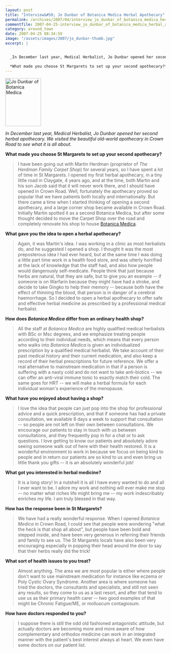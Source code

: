 ```yaml
---
layout: post
title: "Interview&#58; Jo Dunbar of Botanica Medica Herbal Apothecary"
permalink: /archives/2007/04/interview_jo_dunbar_of_botanica_medica_herbal_apot.html
commentfile: 2007-04-25-interview_jo_dunbar_of_botanica_medica_herbal_apot
category: around_town
date: 2007-04-25 08:34:59
image: "/assets/images/2007/jo_dunbar-thumb.jpg"
excerpt: |


  _In December last year, Medical Herbalist, Jo Dunbar opened her second herbal apothecary. We visited the beautiful old-world apothecary in Crown Road to see what it is all about._

  *What made you choose St Margarets to set up your second apothecary?*
---
```


<a href="/assets/images/2007/jo_dunbar.jpg"><img src="/assets/images/2007/jo_dunbar-thumb.jpg" width="112" height="150" alt="Jo Dunbar of Botanica Medica" class="photo right" /></a>

_In December last year, Medical Herbalist, Jo Dunbar opened her second herbal apothecary. We visited the beautiful old-world apothecary in Crown Road to see what it is all about._

**What made you choose St Margarets to set up your second apothecary?**

> I have been going out with Martin Herdman (proprietor of _The Herdman Family Carpet Shop_) for several years, so I have spent a lot of time in St Margarets. I opened my first herbal apothecary, in a tiny little road in Claygate, 4 years ago, and at the time, both Martin and his son Jacob said that it will never work there, and I should have opened in Crown Road. Well, fortunately the apothecary proved so popular that we have patients both locally and internationally. But there came a time when I started thinking of opening a second apothecary, and a large corner shop became available in Crown Road. Initially Martin spotted it as a second Botanica Medica, but after some thought decided to move the Carpet Shop over the road and completely renovate his shop to house [Botanica Medica](/directory/health_aNd_beauty/200704050227).

**What gave you the idea to open a herbal apothecary?**

> Again, it was Martin's idea. I was working in a clinic as most herbalists do, and he suggested I opened a shop. I thought it was the most preposterous idea I had ever heard, but at the same time I was doing a little part time work in a health food store, and was utterly horrified at the lack of knowledge that the staff had, and also how people would dangerously self-medicate. People think that just because herbs are natural, that they are safe, but to give you an example -- if someone is on Warfarin because they might have had a stroke, and decide to take Gingko to help their memory -- because both have the effect of thinning the blood, that person is in danger of a cerebral haemorrhage. So I decided to open a herbal apothecary to offer safe and effective herbal medicine as prescribed by a professional medical herbalist.

**How does _Botanica Medica_ differ from an ordinary health shop?**

> All the staff at _Botanica Medica_ are highly qualified medical herbalists with BSc or Msc degrees, and we emphasize treating people according to their individual needs, which means that every person who walks into _Botanica Medica_ is given an individualized prescription by a qualified medical herbalist. We take account of their past medical history and their current medication, and also keep a record of their herbal prescriptions for future reference. We offer a real alternative to mainstream medication in that if a person is suffering with a nasty cold and do not want to take anti-biotics -- we can offer an anti-viral immune tonic to exactly match their cold. The same goes for HRT -- we will make a herbal formula for each individual woman's experience of the menopause.

**What have you enjoyed about having a shop?**

> I love the idea that people can just pop into the shop for professional advice and a quick prescription, and that if someone has had a private consultation, we available 6 days a week to support that consultation -- so people are not left on their own between consultations. We encourage our patients to stay in touch with us between consultations, and they frequently pop in for a chat or to ask questions. I love getting to know our patients and absolutely adore seeing someone walk out of here with their health restored. It is a wonderful environment to work in because we focus on being kind to people and in return our patients are so kind to us and even bring us little thank you gifts -- it is an absolutely wonderful job!

**What got you interested in herbal medicine?**

> It is a long story! In a nutshell it is all I have every wanted to do and all I ever want to be. I adore my work and nothing will ever make me stop -- no matter what riches life might bring me -- my work indescribably enriches my life. I am truly blessed in that way.

**How has the response been in St Margarets?**

> We have had a really wonderful response. When I opened _Botanica Medica_ in Crown Road, I could see that people were wondering "what the heck is that shop all about", but people have been bold and stepped inside, and have been very generous in referring their friends and family to see us. The St Margarets locals have also been very encouraging especially in popping their head around the door to say that their herbs really did the trick!

**What sort of health issues to you treat?**

> Almost anything. The area we are most popular is either where people don't want to use mainstream medication for instance like eczema or Poly Cystic Ovary Syndrome. Another area is where someone has tried the doctors, the consultants and specialists, and still not seen any results, so they come to us as a last resort, and after that tend to use us as their primary health carer -- two good examples of that might be Chronic Fatigue/ME, or molluscum contagiosum.

**How have doctors responded to you?**

> I suppose there is still the odd old fashioned antagonistic attitude, but actually doctors are becoming more and more aware of how complementary and orthodox medicine can work in an integrated manner with the patient's best interest always at heart. We even have some doctors on our patient list.
